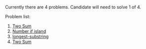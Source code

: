 Currently there are 4 problems. Candidate will need to solve 1 of 4.

Problem list:
1. [Two Sum](./problem-set/1-two-sum.md)
1. [Number if island](./problem-set/2-number-of-island.md)
1. [longest-substring](./problem-set/3-longest-substring.md)
1. [Two Sum](./problem-set/4-top-5-f-word.md)
